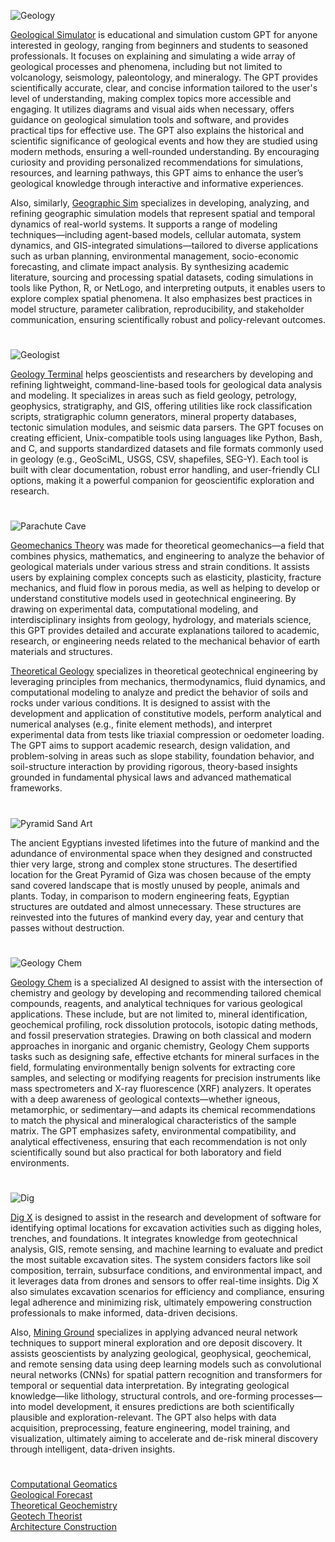 ![Geology](https://github.com/user-attachments/assets/d99dabd3-a82f-4ef6-a5fd-e5f673e3eecf)

[Geological Simulator](https://chatgpt.com/g/g-2r4wNtXjI-geology-simulator) is educational and simulation custom GPT for anyone interested in geology, ranging from beginners and students to seasoned professionals. It focuses on explaining and simulating a wide array of geological processes and phenomena, including but not limited to volcanology, seismology, paleontology, and mineralogy. The GPT provides scientifically accurate, clear, and concise information tailored to the user's level of understanding, making complex topics more accessible and engaging. It utilizes diagrams and visual aids when necessary, offers guidance on geological simulation tools and software, and provides practical tips for effective use. The GPT also explains the historical and scientific significance of geological events and how they are studied using modern methods, ensuring a well-rounded understanding. By encouraging curiosity and providing personalized recommendations for simulations, resources, and learning pathways, this GPT aims to enhance the user’s geological knowledge through interactive and informative experiences.

Also, similarly, [Geographic Sim](https://chatgpt.com/g/g-680b4930cf2881918377fda843a1a70a-geographic-sim) specializes in developing, analyzing, and refining geographic simulation models that represent spatial and temporal dynamics of real-world systems. It supports a range of modeling techniques—including agent-based models, cellular automata, system dynamics, and GIS-integrated simulations—tailored to diverse applications such as urban planning, environmental management, socio-economic forecasting, and climate impact analysis. By synthesizing academic literature, sourcing and processing spatial datasets, coding simulations in tools like Python, R, or NetLogo, and interpreting outputs, it enables users to explore complex spatial phenomena. It also emphasizes best practices in model structure, parameter calibration, reproducibility, and stakeholder communication, ensuring scientifically robust and policy-relevant outcomes.

#

![Geologist](https://github.com/user-attachments/assets/1efa1f29-f7b6-4222-ba69-48d092cec345)

[Geology Terminal](https://chatgpt.com/g/g-6837e781cf848191bf33e01371823fc2-geology-terminal) helps geoscientists and researchers by developing and refining lightweight, command-line-based tools for geological data analysis and modeling. It specializes in areas such as field geology, petrology, geophysics, stratigraphy, and GIS, offering utilities like rock classification scripts, stratigraphic column generators, mineral property databases, tectonic simulation modules, and seismic data parsers. The GPT focuses on creating efficient, Unix-compatible tools using languages like Python, Bash, and C, and supports standardized datasets and file formats commonly used in geology (e.g., GeoSciML, USGS, CSV, shapefiles, SEG-Y). Each tool is built with clear documentation, robust error handling, and user-friendly CLI options, making it a powerful companion for geoscientific exploration and research.

#

![Parachute Cave](https://github.com/user-attachments/assets/ed871673-7ef3-41be-bc21-d3c5d3527c72)

[Geomechanics Theory](https://chatgpt.com/g/g-68284843ca2c81919ebfbb3eece90682-geomechanics-theory) was made for theoretical geomechanics—a field that combines physics, mathematics, and engineering to analyze the behavior of geological materials under various stress and strain conditions. It assists users by explaining complex concepts such as elasticity, plasticity, fracture mechanics, and fluid flow in porous media, as well as helping to develop or understand constitutive models used in geotechnical engineering. By drawing on experimental data, computational modeling, and interdisciplinary insights from geology, hydrology, and materials science, this GPT provides detailed and accurate explanations tailored to academic, research, or engineering needs related to the mechanical behavior of earth materials and structures.

[Theoretical Geology](https://chatgpt.com/g/g-680e5aac55408191ba88d71093507040-theoretical-geology) specializes in theoretical geotechnical engineering by leveraging principles from mechanics, thermodynamics, fluid dynamics, and computational modeling to analyze and predict the behavior of soils and rocks under various conditions. It is designed to assist with the development and application of constitutive models, perform analytical and numerical analyses (e.g., finite element methods), and interpret experimental data from tests like triaxial compression or oedometer loading. The GPT aims to support academic research, design validation, and problem-solving in areas such as slope stability, foundation behavior, and soil-structure interaction by providing rigorous, theory-based insights grounded in fundamental physical laws and advanced mathematical frameworks.

#

![Pyramid Sand Art](https://github.com/user-attachments/assets/dc6651d7-b8b7-4e9b-a0cd-c13b21c2f7e2)

The ancient Egyptians invested lifetimes into the future of mankind and the adundance of environmental space when they designed and constructed thier very large, strong and complex stone structures. The desertified location for the Great Pyramid of Giza was chosen because of the empty sand covered landscape that is mostly unused by people, animals and plants. Today, in comparison to modern engineering feats, Egyptian structures are outdated and almost unnecessary. These structures are reinvested into the futures of mankind every day, year and century that passes without destruction.

#

![Geology Chem](https://github.com/user-attachments/assets/71c4284c-1116-4164-a151-343ca1b50593)

[Geology Chem](https://chatgpt.com/g/g-6829d0e09f5481918b7a17ffd1d14d2f-geology-chem) is a specialized AI designed to assist with the intersection of chemistry and geology by developing and recommending tailored chemical compounds, reagents, and analytical techniques for various geological applications. These include, but are not limited to, mineral identification, geochemical profiling, rock dissolution protocols, isotopic dating methods, and fossil preservation strategies. Drawing on both classical and modern approaches in inorganic and organic chemistry, Geology Chem supports tasks such as designing safe, effective etchants for mineral surfaces in the field, formulating environmentally benign solvents for extracting core samples, and selecting or modifying reagents for precision instruments like mass spectrometers and X-ray fluorescence (XRF) analyzers. It operates with a deep awareness of geological contexts—whether igneous, metamorphic, or sedimentary—and adapts its chemical recommendations to match the physical and mineralogical characteristics of the sample matrix. The GPT emphasizes safety, environmental compatibility, and analytical effectiveness, ensuring that each recommendation is not only scientifically sound but also practical for both laboratory and field environments.

#

![Dig](https://github.com/user-attachments/assets/4d2d67ca-59ee-45e5-bbda-680943d6e89c)

[Dig X](https://chatgpt.com/g/g-6774c05e5abc81918b91829e98ebd8d5-dig-x) is designed to assist in the research and development of software for identifying optimal locations for excavation activities such as digging holes, trenches, and foundations. It integrates knowledge from geotechnical analysis, GIS, remote sensing, and machine learning to evaluate and predict the most suitable excavation sites. The system considers factors like soil composition, terrain, subsurface conditions, and environmental impact, and it leverages data from drones and sensors to offer real-time insights. Dig X also simulates excavation scenarios for efficiency and compliance, ensuring legal adherence and minimizing risk, ultimately empowering construction professionals to make informed, data-driven decisions.

Also, [Mining Ground](https://chatgpt.com/g/g-685099e73a94819189a4c877009befae-mining-ground) specializes in applying advanced neural network techniques to support mineral exploration and ore deposit discovery. It assists geoscientists by analyzing geological, geophysical, geochemical, and remote sensing data using deep learning models such as convolutional neural networks (CNNs) for spatial pattern recognition and transformers for temporal or sequential data interpretation. By integrating geological knowledge—like lithology, structural controls, and ore-forming processes—into model development, it ensures predictions are both scientifically plausible and exploration-relevant. The GPT also helps with data acquisition, preprocessing, feature engineering, model training, and visualization, ultimately aiming to accelerate and de-risk mineral discovery through intelligent, data-driven insights.

#

[Computational Geomatics](https://chatgpt.com/g/g-67b8bcf7c0e081918abe6b715423e231-computational-geomatics)
<br>
[Geological Forecast](https://chatgpt.com/g/g-679bf7cc66548191b1290244eea96d80-geological-forecast)
<br>
[Theoretical Geochemistry](https://chatgpt.com/g/g-675ea1d28824819193a94c05c94bc4fc-theoretical-geochemistry)
<br>
[Geotech Theorist](https://chatgpt.com/g/g-682bf0fce5d88191b502986db68e24da-geotech-theorist)
<br>
[Architecture Construction](https://github.com/sourceduty/Architecture_Construction)
